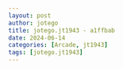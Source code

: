 ```yaml
---
layout: post
author: jotego
title: jotego.jt1943 - a1ffbab
date: 2024-06-14
categories: [Arcade, jt1943]
tags: [jotego.jt1943]
---
```


